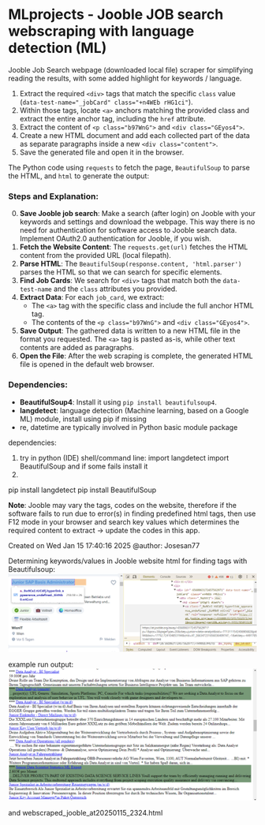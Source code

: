 # MLprojects - Jooble JOB search webscraping with language detection (ML)

Jooble Job Search webpage (downloaded local file) scraper for simplifying reading
 the results, with some added highlight for keywords / language.

1. Extract the required `<div>` tags that match the specific `class` value 
(`data-test-name="_jobCard" class="+n4WEb rHG1ci"`).
2. Within those tags, locate `<a>` anchors matching the provided class and extract 
the entire anchor tag, including the `href` attribute.
3. Extract the content of `<p class="b97WnG">` and `<div class="GEyos4">`.
4. Create a new HTML document and add each collected part of the data as separate 
paragraphs inside a new `<div class="content">`.
5. Save the generated file and open it in the browser.

The Python code using `requests` to fetch the page, `BeautifulSoup` to parse the HTML, 
and `html` to generate the output:

### Steps and Explanation:
0. **Save Jooble job search**: Make a search (after login) on Jooble with your keywords 
and settings and download the webpage. This way there is no need for authentication for 
software access to Jooble search data.
Implement OAuth2.0 authentication for Jooble, if you wish.
1. **Fetch the Website Content**: The `requests.get(url)` fetches the HTML content from 
the provided URL (local filepath).
2. **Parse HTML**: The `BeautifulSoup(response.content, 'html.parser')` parses the HTML 
so that we can search for specific elements.
3. **Find Job Cards**: We search for `<div>` tags that match both the `data-test-name` 
and the `class` attributes you provided.
4. **Extract Data**: For each `job_card`, we extract:
    - The `<a>` tag with the specific class and include the full anchor HTML tag.
    - The contents of the `<p class="b97WnG">` and `<div class="GEyos4">`.
5. **Save Output**: The gathered data is written to a new HTML file in the format you 
requested. The `<a>` tag is pasted as-is, while other text contents are added as paragraphs.
6. **Open the File**: After the web scraping is complete, the generated HTML file is 
opened in the default web browser.

### Dependencies:
- **BeautifulSoup4**: Install it using `pip install beautifulsoup4`.
- **langdetect**: language detection (Machine learning, based on a Google ML) module, install using pip if missing
- re, datetime are typically involved in Python basic module package

dependencies:
1)    try in python (IDE) shell/command line:
import langdetect
import BeautifulSoup
and if some fails install it
2) 
pip install langdetect
pip install BeautifulSoup

**Note**: Jooble may vary the tags, codes on the website, therefore if the software fails to run
due to error(s) in finding predefined html tags, then use F12 mode in your browser
and search key values which determines the required content to extract -> update the codes in this app.

Created on Wed Jan 15 17:40:16 2025
@author: Josesan77
 
Determining keywords/values in Jooble website html for finding tags with Beautifulsoup: ![Browser F12 mode](jooble_keypoints.png)

example run output: 
![output file](jooble_result.png)

and
webscraped_jooble_at20250115_2324.html
